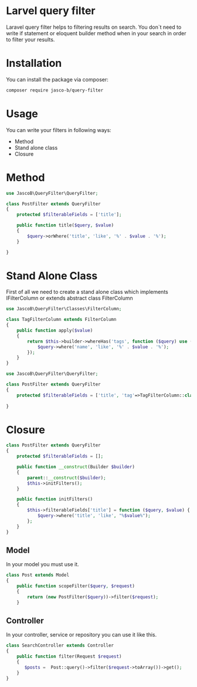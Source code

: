 # Larvel query filter

Laravel query filter helps to filtering results on search. You don`t need to write if statement or eloquent builder method when in your search in order to filter your results.

# Installation
You can install the package via composer:
```sh
composer require jasco-b/query-filter
```

# Usage
You can write your filters in following ways:
  - Method
  - Stand alone class 
  - Closure

# Method
```php
use JascoB\QueryFilter\QueryFilter;

class PostFilter extends QueryFilter
{
    protected $filterableFields = ['title'];

    public function title($query, $value)
    {
        $query->orWhere('title', 'like', '%' . $value . '%');
    }

}
```

# Stand Alone Class

First of all we need to create a stand alone class which implements IFilterColumn or extends abstract class FilterColumn

```php
use JascoB\QueryFilter\Classes\FilterColumn;

class TagFilterColumn extends FilterColumn
{
    public function apply($value)
    {
        return $this->builder->whereHas('tags', function ($query) use ($value) {
            $query->where('name', 'like', '%' . $value . '%');
        });
    }
}
```

```php
use JascoB\QueryFilter\QueryFilter;

class PostFilter extends QueryFilter
{
    protected $filterableFields = ['title', 'tag'=>TagFilterColumn::class];
    
}
```

# Closure

```php
class PostFilter extends QueryFilter
{
    protected $filterableFields = [];

    public function __construct(Builder $builder)
    {
        parent::__construct($builder);
        $this->initFilters();
    }

    public function initFilters()
    {
        $this->filterableFields['title'] = function ($query, $value) {
            $query->where('title', 'like', "%$value%");
        };
    }
}
```

## Model
In your model you must use it.
```php
class Post extends Model
{
    public function scopeFilter($query, $request)
    {
        return (new PostFilter($query))->filter($request);
    }
```

## Controller 
In your controller, service or repository you can use it like this.
```php
class SearchController extends Controller
{
    public function filter(Request $request)
    {
       $posts =  Post::query()->filter($request->toArray())->get();
    }
}
```
